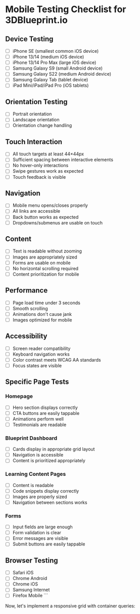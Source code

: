 # Mobile Testing Checklist for 3DBlueprint.io

## Device Testing
- [ ] iPhone SE (smallest common iOS device)
- [ ] iPhone 13/14 (medium iOS device)
- [ ] iPhone 13/14 Pro Max (large iOS device)
- [ ] Samsung Galaxy S9 (small Android device)
- [ ] Samsung Galaxy S22 (medium Android device)
- [ ] Samsung Galaxy Tab (tablet device)
- [ ] iPad Mini/iPad/iPad Pro (iOS tablets)

## Orientation Testing
- [ ] Portrait orientation
- [ ] Landscape orientation
- [ ] Orientation change handling

## Touch Interaction
- [ ] All touch targets at least 44×44px
- [ ] Sufficient spacing between interactive elements
- [ ] No hover-only interactions
- [ ] Swipe gestures work as expected
- [ ] Touch feedback is visible

## Navigation
- [ ] Mobile menu opens/closes properly
- [ ] All links are accessible
- [ ] Back button works as expected
- [ ] Dropdowns/submenus are usable on touch

## Content
- [ ] Text is readable without zooming
- [ ] Images are appropriately sized
- [ ] Forms are usable on mobile
- [ ] No horizontal scrolling required
- [ ] Content prioritization for mobile

## Performance
- [ ] Page load time under 3 seconds
- [ ] Smooth scrolling
- [ ] Animations don't cause jank
- [ ] Images optimized for mobile

## Accessibility
- [ ] Screen reader compatibility
- [ ] Keyboard navigation works
- [ ] Color contrast meets WCAG AA standards
- [ ] Focus states are visible

## Specific Page Tests

### Homepage
- [ ] Hero section displays correctly
- [ ] CTA buttons are easily tappable
- [ ] Animations perform well
- [ ] Testimonials are readable

### Blueprint Dashboard
- [ ] Cards display in appropriate grid layout
- [ ] Navigation is accessible
- [ ] Content is prioritized appropriately

### Learning Content Pages
- [ ] Content is readable
- [ ] Code snippets display correctly
- [ ] Images are properly sized
- [ ] Navigation between sections works

### Forms
- [ ] Input fields are large enough
- [ ] Form validation is clear
- [ ] Error messages are visible
- [ ] Submit buttons are easily tappable

## Browser Testing
- [ ] Safari iOS
- [ ] Chrome Android
- [ ] Chrome iOS
- [ ] Samsung Internet
- [ ] Firefox Mobile
\`\`\`

Now, let's implement a responsive grid with container queries:
